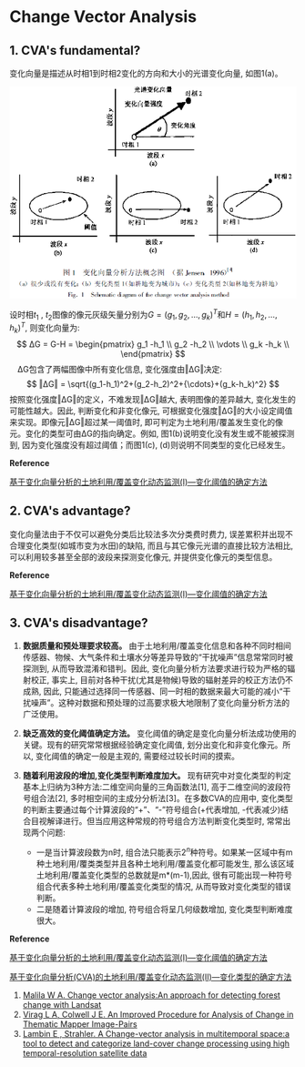 # Change Vector Analysis

## 1. CVA's fundamental?

变化向量是描述从时相1到时相2变化的方向和大小的光谱变化向量, 如图1(a)。

![图1](./img/CVA/1.PNG)

设时相$t_1$ , $t_2$图像的像元灰级矢量分别为$G =(g_1 , g_2 , …, g_k)^T$和$H =(h_1 , h_2 , … , h_k)^T$, 则变化向量为:
$$
    ΔG = G-H =
    \begin{pmatrix}
    g_1 -h_1 \\
    g_2 -h_2 \\
    \vdots \\
    g_k -h_k \\
    \end{pmatrix}
$$
　ΔG包含了两幅图像中所有变化信息, 变化强度由‖ΔG‖决定:
$$ ‖ΔG‖ = \sqrt{(g_1-h_1)^2+(g_2-h_2)^2+{\cdots}+(g_k-h_k)^2} $$
按照变化强度‖ΔG‖的定义，不难发现‖ΔG‖越大, 表明图像的差异越大, 变化发生的可能性越大。因此, 判断变化和非变化像元, 可根据变化强度‖ΔG‖的大小设定阈值来实现。即像元‖ΔG‖超过某一阈值时, 即可判定为土地利用/覆盖发生变化的像元。变化的类型可由ΔG的指向确定。例如, 图1(b)说明变化没有发生或不能被探测到, 因为变化强度没有超过阈值；而图1(c), (d)则说明不同类型的变化已经发生。

**Reference**

[基于变化向量分析的土地利用/覆盖变化动态监测(Ⅰ)—变化阈值的确定方法](http://kns.cnki.net/KCMS/detail/detail.aspx?dbcode=CJFQ&dbname=CJFD2001&filename=YGXB200104003&uid=WEEvREdxOWJmbC9oM1NjYkZCbDZZZ21mamloRUR5WGRBa3gyS1lvb2V0MUs=$R1yZ0H6jyaa0en3RxVUd8df-oHi7XMMDo7mtKT6mSmEvTuk11l2gFA!!&v=MTk4MjV4WVM3RGgxVDNxVHJXTTFGckNVUkxLZVp1Wm1GeS9rVUwvS1BDclRiTEc0SHRETXE0OUZaNFI4ZVgxTHU=)

## 2. CVA's advantage?

变化向量法由于不仅可以避免分类后比较法多次分类费时费力, 误差累积并出现不合理变化类型(如城市变为水田)的缺陷, 而且与其它像元光谱的直接比较方法相比, 可以利用较多甚至全部的波段来探测变化像元, 并提供变化像元的类型信息。

**Reference**

[基于变化向量分析的土地利用/覆盖变化动态监测(Ⅰ)—变化阈值的确定方法](http://kns.cnki.net/KCMS/detail/detail.aspx?dbcode=CJFQ&dbname=CJFD2001&filename=YGXB200104003&uid=WEEvREdxOWJmbC9oM1NjYkZCbDZZZ21mamloRUR5WGRBa3gyS1lvb2V0MUs=$R1yZ0H6jyaa0en3RxVUd8df-oHi7XMMDo7mtKT6mSmEvTuk11l2gFA!!&v=MTk4MjV4WVM3RGgxVDNxVHJXTTFGckNVUkxLZVp1Wm1GeS9rVUwvS1BDclRiTEc0SHRETXE0OUZaNFI4ZVgxTHU=)

## 3. CVA's disadvantage?

1. **数据质量和预处理要求较高。** 由于土地利用/覆盖变化信息和各种不同时相间传感器、物候、大气条件和土壤水分等差异导致的“干扰噪声”信息常常同时被探测到, 从而导致混淆和错判。因此, 变化向量分析方法要求进行较为严格的辐射校正, 事实上, 目前对各种干扰(尤其是物候)导致的辐射差异的校正方法仍不成熟, 因此, 只能通过选择同一传感器、同一时相的数据来最大可能的减小“干扰噪声”。这种对数据和预处理的过高要求极大地限制了变化向量分析方法的广泛使用。

2. **缺乏高效的变化阈值确定方法。** 变化阈值的确定是变化向量分析法成功使用的关键。现有的研究常常根据经验确定变化阈值, 划分出变化和非变化像元。所以, 变化阈值的确定一般是主观的, 需要经过较长时间的摸索。

3. **随着利用波段的增加,变化类型判断难度加大。** 现有研究中对变化类型的判定基本上归纳为3种方法:二维空间向量的三角函数法[1], 高于二维空间的波段符号组合法[2], 多时相空间的主成分分析法[3]。在多数CVA的应用中, 变化类型的判断主要通过每个计算波段的“+”、“-”符号组合(+代表增加, -代表减少)结合目视解译进行。但当应用这种常规的符号组合方法判断变化类型时, 常常出现两个问题:
   - 一是当计算波段数为n时, 组合法只能表示$2^n$种符号。如果某一区域中有m种土地利用/覆类类型并且各种土地利用/覆盖变化都可能发生, 那么该区域土地利用/覆盖变化类型的总数就是m*(m-1),因此, 很有可能出现一种符号组合代表多种土地利用/覆盖变化类型的情况, 从而导致对变化类型的错误判断。
   - 二是随着计算波段的增加, 符号组合将呈几何级数增加, 变化类型判断难度很大。

**Reference**

[基于变化向量分析的土地利用/覆盖变化动态监测(Ⅰ)—变化阈值的确定方法](http://kns.cnki.net/KCMS/detail/detail.aspx?dbcode=CJFQ&dbname=CJFD2001&filename=YGXB200104003&uid=WEEvREdxOWJmbC9oM1NjYkZCbDZZZ21mamloRUR5WGRBa3gyS1lvb2V0MUs=$R1yZ0H6jyaa0en3RxVUd8df-oHi7XMMDo7mtKT6mSmEvTuk11l2gFA!!&v=MTk4MjV4WVM3RGgxVDNxVHJXTTFGckNVUkxLZVp1Wm1GeS9rVUwvS1BDclRiTEc0SHRETXE0OUZaNFI4ZVgxTHU=)

[基于变化向量分析(CVA)的土地利用/覆盖变化动态监测(Ⅱ)—变化类型的确定方法](http://kns.cnki.net/KCMS/detail/detail.aspx?dbcode=CJFQ&dbname=CJFD2001&filename=YGXB200105004&uid=WEEvREdxOWJmbC9oM1NjYkZCbDZZZ21mamloRUR5WGRBa3gyS1lvb2V0MUs=$R1yZ0H6jyaa0en3RxVUd8df-oHi7XMMDo7mtKT6mSmEvTuk11l2gFA!!&v=MDk2OTMzcVRyV00xRnJDVVJMS2VadVptRnkva1ViN0tQQ3JUYkxHNEh0RE1xbzlGWUlSOGVYMUx1eFlTN0RoMVQ=)

1. [Malila W A. Change vector analysis:An approach for detecting forest change with Landsat](https://docs.lib.purdue.edu/cgi/viewcontent.cgi?referer=https://cn.bing.com/&httpsredir=1&article=1386&context=lars_symp)
2. [Virag L A, Colwell J E. An Improved Procedure for Analysis of Change in Thematic Mapper Image-Pairs]()
3. [Lambin E , Strahler. A Change-vector analysis in multitemporal space:a tool to detect and categorize land-cover change processing using high temporal-resolution satellite data](https://www.sciencedirect.com/science/article/abs/pii/0034425794901449)
